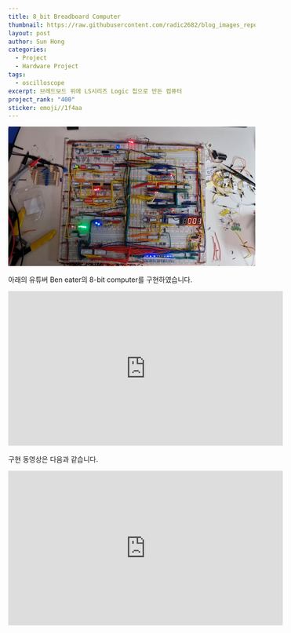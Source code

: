 ```yaml
---
title: 8_bit Breadboard Computer
thumbnail: https://raw.githubusercontent.com/radic2682/blog_images_repo/main/uploads/8_bit_Breadboard_Computer/bp2OGh0YfSdzY4mHvlSD.png
layout: post
author: Sun Hong
categories:
  - Project
  - Hardware Project
tags:
  - oscilloscope
excerpt: 브레드보드 위에 LS시리즈 Logic 칩으로 만든 컴퓨터
project_rank: "400"
sticker: emoji//1f4aa
---
```

![이미지](https://raw.githubusercontent.com/radic2682/blog_images_repo/main/uploads/8_bit_Breadboard_Computer/bp2OGh0YfSdzY4mHvlSD.png)

아래의 유튜버 Ben eater의 8-bit computer를 구현하였습니다.

<iframe width="560" height="315" src="https://www.youtube.com/embed/HyznrdDSSGM?si=iP3sNAIj2fq0FuJj" title="YouTube video player" frameborder="0" allow="accelerometer; autoplay; clipboard-write; encrypted-media; gyroscope; picture-in-picture; web-share" allowfullscreen></iframe>

구현 동영상은 다음과 같습니다.

<iframe width="560" height="315" src="https://www.youtube.com/embed/GaiMkFP2ASs?si=QIWrYL3DEOLzNcFR" title="YouTube video player" frameborder="0" allow="accelerometer; autoplay; clipboard-write; encrypted-media; gyroscope; picture-in-picture; web-share" allowfullscreen></iframe>

